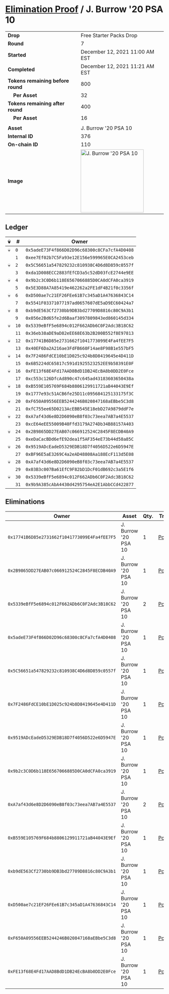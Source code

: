 # [Elimination Proof](./readme.md) / J. Burrow &#039;20 PSA 10

|||
|---|---|
| **Drop** | Free Starter Packs Drop |
| **Round** | 7 |
| **Started** | December 12, 2021 11:00 AM EST |
| **Completed** | December 12, 2021 11:21 AM EST |
| **Tokens remaining before round** | 800 |
| **&nbsp;&nbsp;&nbsp;&nbsp;Per Asset** | 32 |
| **Tokens remaining after round** | 400 |
| **&nbsp;&nbsp;&nbsp;&nbsp;Per Asset** | 16 |
| | |
| **Asset** | J. Burrow &#039;20 PSA 10 |
| **Internal ID** | 376 |
| **On-chain ID** | 110 |
| **Image** | <img src="https://tcdn.blokpax.com/95048cbb-7e72-43c0-bf26-402e259c3f2b/4c437b5ea70023c689d181640bd291754adee5fbb3411ed241e2afe2ccc5829a.jpg" height="200" alt="J. Burrow &#039;20 PSA 10" /> |

## Ledger

| 💀 | # | Owner |
| --- | --- | --- |
| 💀 | `0` | `0x5adeE73F4f866D02D96c68300c8CFa7cfA4D0408` |
|  | `1` | `0xee7Ef02b7C5Fa93e12E156e599965E0CA2453ceb` |
| 💀 | `2` | `0x5C56651a547829232c810938C4D6d8D859c0557f` |
|  | `3` | `0xda1D008ECC2883fEfCD3a5c52dD03fcE2744e9EE` |
| 💀 | `4` | `0x9b2c3C0D6b118E6567066885D0CA0dCFA0ca3919` |
|  | `5` | `0x5E3D88A7A85419e462262a2FE1dF4B21f0c3356f` |
| 💀 | `6` | `0xD500ae7c21EF26FEe61B7c345aD1A47636843C14` |
|  | `7` | `0x5541F03371077197ad0657607dE5aD9EC60424a7` |
| 💀 | `8` | `0xb9dE563Cf2730bb9DB3bd27709D8816c80C9A3b1` |
|  | `9` | `0x056e2Bd65fe2d6Baaf3097809843ed860145d334` |
| 💀 | `10` | `0x5339eBfF5e6894c012F662ADb6C0F2Adc3B18C62` |
|  | `11` | `0x36eb38aDE9aD82eEE68E63b2B200B552f8E97813` |
| 💀 | `12` | `0x17741B6D85e2731662f1041773099E4Fa4fEE7F5` |
|  | `13` | `0x40EF6Da2A216ae3FdFB660F14ae8F98B1e557bF5` |
| 💀 | `14` | `0x7F2486FdCE10bE1D025c924b8D8419645e4D411D` |
|  | `15` | `0x6B5224dC65817c591d1925523252EE9b58391E0F` |
| 💀 | `16` | `0xFE13f68E4Fd17AAD8BdD1DB24EcBA8b0DD2E0Fce` |
|  | `17` | `0xc553c126DfcAd890c47c645ad43183603650438a` |
| 💀 | `18` | `0xB559E105769F684b8806129911721aB44043E9Ef` |
|  | `19` | `0x1777e93c51ACB6fe25D11c095684125133175f3C` |
| 💀 | `20` | `0xF650A09556EEB5244246B020847168aEBbe5C3d8` |
|  | `21` | `0xfC755ee65D0213AcEBB545E18ebD27A9879ddF7e` |
| 💀 | `22` | `0xA7af43d6e8D2D6090eB8f03c73eea7AB7a4E5537` |
|  | `23` | `0xcE64eEE55009B40Ffd3179A274Db34B88157A403` |
| 💀 | `24` | `0x2B9865DD27EAB07c066912524C2845F8ECDB40A9` |
|  | `25` | `0xeDaCacBDd6efE92dea1f5AF354eE73b44d58a85C` |
| 💀 | `26` | `0x9519ADcEadeD5329EDB18D7f4056D522e6D5947E` |
|  | `27` | `0xBF96E5aE3269C4a2eAD48808Aa188EcF113d5E08` |
| 💀 | `28` | `0xA7af43d6e8D2D6090eB8f03c73eea7AB7a4E5537` |
|  | `29` | `0x03B3c007Ba61EfC9F82bD1DcF01dB692c3a5E1f6` |
| 💀 | `30` | `0x5339eBfF5e6894c012F662ADb6C0F2Adc3B18C62` |
|  | `31` | `0x9b9A385cAbA4430d4295754eA2E1AbbCCd422877` |


## Eliminations

| Owner | Asset | Qty. | Transaction |
| --- | --- | --- | --- |
| `0x17741B6D85e2731662f1041773099E4Fa4fEE7F5` | J. Burrow '20 PSA 10 | 1 | [Polygonscan](https://polygonscan.com/tx/0x245c9e18af7dd103521befe009039af7e1f8f809e792d87e5402934f961c5592) |
| `0x2B9865DD27EAB07c066912524C2845F8ECDB40A9` | J. Burrow '20 PSA 10 | 1 | [Polygonscan](https://polygonscan.com/tx/0x877d17d347eb684bf2c7568a0ceb4cdf09c085fdb6ebc8d235a63b4b08c8f105) |
| `0x5339eBfF5e6894c012F662ADb6C0F2Adc3B18C62` | J. Burrow '20 PSA 10 | 2 | [Polygonscan](https://polygonscan.com/tx/0xe48747c1085fe1cd459ca84b62d51a87993bc706fba256bdcea5c7bc27d7b678) |
| `0x5adeE73F4f866D02D96c68300c8CFa7cfA4D0408` | J. Burrow '20 PSA 10 | 1 | [Polygonscan](https://polygonscan.com/tx/0x6c7b4de47b4c1c889826b1c93853711a395372302da451cbc5cfd6937a18ffaa) |
| `0x5C56651a547829232c810938C4D6d8D859c0557f` | J. Burrow '20 PSA 10 | 1 | [Polygonscan](https://polygonscan.com/tx/0xab11cf38850692bbd90637c1d2f8eb67b01e34f4ca8dbf8e767ac4bee3426f0b) |
| `0x7F2486FdCE10bE1D025c924b8D8419645e4D411D` | J. Burrow '20 PSA 10 | 1 | [Polygonscan](https://polygonscan.com/tx/0xa17865a7a55d1cfb9d0acced9a126e3492e8acd3387a0d10ba0127e854bf41e7) |
| `0x9519ADcEadeD5329EDB18D7f4056D522e6D5947E` | J. Burrow '20 PSA 10 | 1 | [Polygonscan](https://polygonscan.com/tx/0x861bfd7fb6856be1f34985852af4d8439f96ac8665aad85bbdb24e688e74a880) |
| `0x9b2c3C0D6b118E6567066885D0CA0dCFA0ca3919` | J. Burrow '20 PSA 10 | 1 | [Polygonscan](https://polygonscan.com/tx/0xe80fdd9818ee99d7567dea5281c72665fe8bb6d59f2818da1b3632608bed8da4) |
| `0xA7af43d6e8D2D6090eB8f03c73eea7AB7a4E5537` | J. Burrow '20 PSA 10 | 2 | [Polygonscan](https://polygonscan.com/tx/0xac43f9071d43eedb0daaddcb414a2840bfd4827a6f6ac54dae4b3aaf806a3dd4) |
| `0xB559E105769F684b8806129911721aB44043E9Ef` | J. Burrow '20 PSA 10 | 1 | [Polygonscan](https://polygonscan.com/tx/0x99d468eb1327c3b05e3f01d3cec19048d54c03d2a27e544d6fdc3fd2ade9d280) |
| `0xb9dE563Cf2730bb9DB3bd27709D8816c80C9A3b1` | J. Burrow '20 PSA 10 | 1 | [Polygonscan](https://polygonscan.com/tx/0x2a9b552c532fa3b4df49969e9f5bca0993ff6fd8bffba9c96efb7557b45b9ccc) |
| `0xD500ae7c21EF26FEe61B7c345aD1A47636843C14` | J. Burrow '20 PSA 10 | 1 | [Polygonscan](https://polygonscan.com/tx/0x93feea287809a972896e1120d094013d1fc5256f2f925b6d8e12b56202cfb2ee) |
| `0xF650A09556EEB5244246B020847168aEBbe5C3d8` | J. Burrow '20 PSA 10 | 1 | [Polygonscan](https://polygonscan.com/tx/0x0ffe9724c19559b4e8b465d2315c538d6ed760436a696fb901c93cbfccdd292d) |
| `0xFE13f68E4Fd17AAD8BdD1DB24EcBA8b0DD2E0Fce` | J. Burrow '20 PSA 10 | 1 | [Polygonscan](https://polygonscan.com/tx/0x46d8b26f19aff8bc2b39953a9d585719b74b0b511d8e765c3ab2732837126242) |
